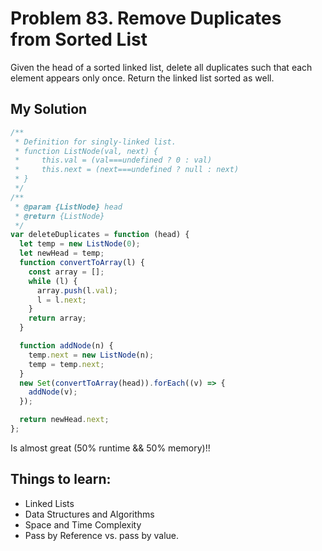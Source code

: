 # Problem 83. Remove Duplicates from Sorted List

Given the head of a sorted linked list, delete all duplicates such that each element appears only once. Return the linked list sorted as well.

## My Solution

```js
/**
 * Definition for singly-linked list.
 * function ListNode(val, next) {
 *     this.val = (val===undefined ? 0 : val)
 *     this.next = (next===undefined ? null : next)
 * }
 */
/**
 * @param {ListNode} head
 * @return {ListNode}
 */
var deleteDuplicates = function (head) {
  let temp = new ListNode(0);
  let newHead = temp;
  function convertToArray(l) {
    const array = [];
    while (l) {
      array.push(l.val);
      l = l.next;
    }
    return array;
  }

  function addNode(n) {
    temp.next = new ListNode(n);
    temp = temp.next;
  }
  new Set(convertToArray(head)).forEach((v) => {
    addNode(v);
  });

  return newHead.next;
};
```

Is almost great (50% runtime && 50% memory)!!

## Things to learn:

- Linked Lists
- Data Structures and Algorithms
- Space and Time Complexity
- Pass by Reference vs. pass by value.
